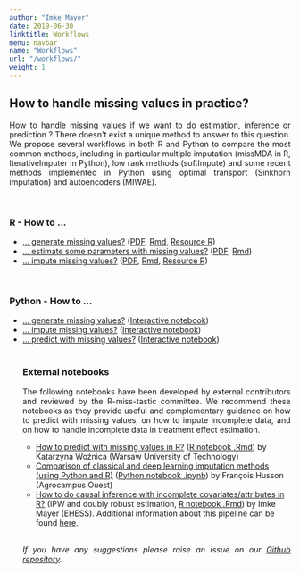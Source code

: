 ```yaml
---
author: "Imke Mayer"
date: 2019-06-30
linktitle: Workflows
menu: navbar
name: "Workflows"
url: "/workflows/"
weight: 1
---
```


<h2>How to handle missing values in practice? </h2>

<p align="justify">How to handle missing values if we want to do estimation, inference or prediction ?</i> There doesn't exist a unique method to answer to this question. We propose several workflows in both R and Python to compare the most common methods, including in particular multiple imputation (missMDA in R, IterativeImputer in Python), low rank methods (softImpute) and some recent methods implemented in Python using optimal transport (Sinkhorn imputation) and autoencoders (MIWAE). </p>



<br>
<h3>R - How to ...</h3>
<ul class="list-group" id="workflows-list">
<li class="list-group-item"> <a href="/how-to/generate/missSimul.html" target="_blank">... generate missing values?</a> (<a href="/how-to/generate/missSimul.pdf" target="_blank">PDF</a>, <a href="/how-to/generate/missSimul.Rmd" target="_blank">Rmd</a>, <a href="/how-to/generate/amputation.R" target="_blank">Resource R</a>)</li>
<li class="list-group-item"> <a href="/how-to/estimate/missEstim.html" target="_blank">... estimate some parameters with missing values?</a> (<a href="/how-to/estimate/missEstim.pdf" target="_blank">PDF</a>, <a href="/how-to/estimate/missEstim.Rmd" target="_blank">Rmd</a>)</li>
<li class="list-group-item"> <a href="/how-to/impute/missImp.html" target="_blank">... impute missing values?</a> (<a href="/how-to/impute/missImp.pdf" target="_blank">PDF</a>, <a href="/how-to/impute/missImp.Rmd" target="_blank">Rmd</a>, <a href="/how-to/impute/CrossValidation_softImpute.R" target="_blank">Resource R</a>)</li>
</ul>

</br>

<h3>Python - How to ...  </h3>
<ul class="list-group" id="workflows-list_py">
<li class="list-group-item"> <a href="/how-to/python/generate_html/How%20to%20generate%20missing%20values.html" target="_blank">... generate missing values?</a> (<a href="https://mybinder.org/v2/gh/R-miss-tastic/website/807208effeaa1f713b444d4bef62ccd2bd1ab8d6?filepath=static%2Fhow-to%2Fpython%2FHow%20to%20generate%20missing%20values.ipynb" target="_blank">Interactive notebook</a>)</li>
<li class="list-group-item"> <a href="/how-to/python/Howtoimpute.html" target="_blank">... impute missing values?</a> (<a href="https://mybinder.org/v2/gh/R-miss-tastic/website/62e85606538ce6e7abe7b2ee2d4fe31bf59fcd4b?filepath=static%2Fhow-to%2Fpython%2FHowtoimpute.ipynb" target="_blank">Interactive notebook</a>)</li>
<li class="list-group-item"> <a href="/how-to/python/predict_html/How%20to%20predict.html" target="_blank">... predict with missing values?</a> (<a href="https://notebooks.gesis.org/binder/v2/gh/R-miss-tastic/website/68603d054e4f5d316aefdcfc9165f524e07cf46f?filepath=static%2Fhow-to%2Fpython%2FHow%20to%20predict.ipynb" target="_blank">Interactive notebook</a>)</li>


<br>

<h3>External notebooks</h3>

<p align="justify">The following notebooks have been developed by external contributors and reviewed by the R-miss-tastic committee. We recommend these notebooks as they provide useful and complementary guidance on how to predict with missing values, on how to impute incomplete data, and on how to handle incomplete data in treatment effect estimation.
</p>

<ul class="list-group" id="external-workflows-list">
<li class="list-group-item"> <a href="/how-to/external/How_to_predict_in_R.html" target="_blank">How to predict with missing values in R?</a> (<a href="/how-to/external/How_to_predict_in_R.Rmd" target="_blank">R notebook .Rmd</a>) by Katarzyna Woźnica (Warsaw University of Technology)</li>
<li class="list-group-item"> <a href="/how-to/external/Comparison_imputation_deep_classical.html" target="_blank">Comparison of classical and deep learning imputation methods (using Python and R)</a> (<a href="/how-to/external/Comparison_imputation_deep_classical.ipynb" target="_blank">Python notebook .ipynb</a>) by François Husson (Agrocampus Ouest)</li>
<li class="list-group-item"> <a href="/how-to/external/pipeline_causal_inference_with_missing_attributes.html" target="_blank">How to do causal inference with incomplete covariates/attributes in R?</a> (IPW and doubly robust estimation, <a href="https://github.com/imkemayer/causal-inference-missing/blob/master/pipeline_causal_inference_with_missing_attributes.Rmd" target="_blank">R notebook .Rmd</a>) by Imke Mayer (EHESS). Additional information about this pipeline can be found <a href="https://github.com/imkemayer/causal-inference-missing/blob/master/" target="_blank">here</a>.</li>
</ul>


<br>

<p align="justify"><i>If you have any suggestions please raise an issue on our <a href="https://github.com/R-miss-tastic/website" target="_blank">Github repository</a>.</i></p>



<style type="text/css">
.collapse-row.collapsed + tr {
     display: none;
}


tr.border_bottom {
  border-bottom:2pt solid black;
}


table {
  font-size: small;
}
</style>
